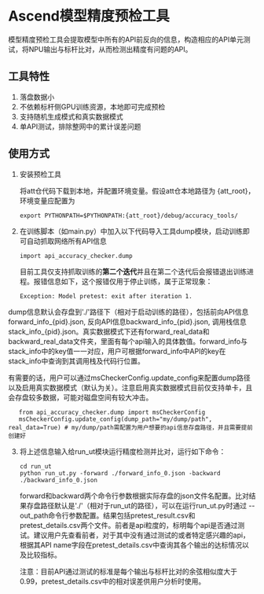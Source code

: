 # Ascend模型精度预检工具
模型精度预检工具会提取模型中所有的API前反向的信息，构造相应的API单元测试，将NPU输出与标杆比对，从而检测出精度有问题的API。

## 工具特性
1. 落盘数据小
2. 不依赖标杆侧GPU训练资源，本地即可完成预检
3. 支持随机生成模式和真实数据模式
4. 单API测试，排除整网中的累计误差问题

## 使用方式

1. 安装预检工具

   将att仓代码下载到本地，并配置环境变量。假设att仓本地路径为 {att_root}，环境变量应配置为

   ```
   export PYTHONPATH=$PYTHONPATH:{att_root}/debug/accuracy_tools/
   ```

2. 在训练脚本（如main.py）中加入以下代码导入工具dump模块，启动训练即可自动抓取网络所有API信息

   ```
   import api_accuracy_checker.dump
   ```

   目前工具仅支持抓取训练的**第二个迭代**并且在第二个迭代后会报错退出训练进程。报错信息如下，这个报错仅用于停止训练，属于正常现象：
   ```
   Exception: Model pretest: exit after iteration 1.
   ```

​	dump信息默认会存盘到'./'路径下（相对于启动训练的路径），包括前向API信息forward_info_{pid}.json, 反向API信息backward_info_{pid}.json, 调用栈信息stack_info_{pid}.json。真实数据模式下还有forward_real_data和backward_real_data文件夹，里面有每个api输入的具体数值。forward_info与stack_info中的key值一一对应，用户可根据forward_info中API的key在stack_info中查询到其调用栈及代码行位置。

   有需要的话，用户可以通过msCheckerConfig.update_config来配置dump路径以及启用真实数据模式（默认为关）。注意启用真实数据模式目前仅支持单卡，且会存盘较多数据，可能对磁盘空间有较大冲击。
   ```
      from api_accuracy_checker.dump import msCheckerConfig
      msCheckerConfig.update_config(dump_path="my/dump/path", real_data=True) # my/dump/path需配置为用户想要的api信息存盘路径，并且需要提前创建好
   ```

3. 将上述信息输入给run_ut模块运行精度检测并比对，运行如下命令：

   ```
   cd run_ut
   python run_ut.py -forward ./forward_info_0.json -backward ./backward_info_0.json
   ```

   forward和backward两个命令行参数根据实际存盘的json文件名配置。比对结果存盘路径默认是'./'（相对于run_ut的路径），可以在运行run_ut.py时通过 --out_path命令行参数配置。结果包括pretest_result.csv和pretest_details.csv两个文件。前者是api粒度的，标明每个api是否通过测试。建议用户先查看前者，对于其中没有通过测试的或者特定感兴趣的api，根据其API name字段在pretest_details.csv中查询其各个输出的达标情况以及比较指标。

   注意：目前API通过测试的标准是每个输出与标杆比对的余弦相似度大于0.99，pretest_details.csv中的相对误差供用户分析时使用。









